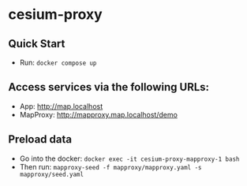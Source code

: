 # cesium-proxy

## Quick Start
- Run: `docker compose up`

## Access services via the following URLs:
- App: http://map.localhost 
- MapProxy: http://mapproxy.map.localhost/demo

## Preload data
- Go into the docker: `docker exec -it cesium-proxy-mapproxy-1 bash`
- Then run: `mapproxy-seed -f mapproxy/mapproxy.yaml -s mapproxy/seed.yaml`
